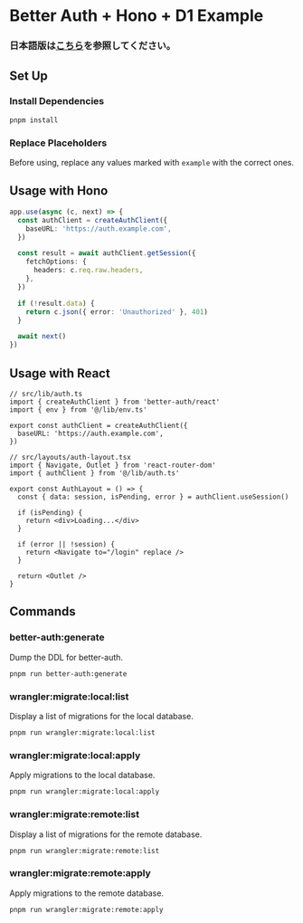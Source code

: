 # Better Auth + Hono + D1 Example

### 日本語版は[こちら](https://github.com/shinaps/better-auth-hono-d1/blob/main/README_JP.md)を参照してください。

## Set Up

### Install Dependencies
```shell
pnpm install
```

### Replace Placeholders
Before using, replace any values marked with `example` with the correct ones.

## Usage with Hono

```typescript
app.use(async (c, next) => {
  const authClient = createAuthClient({
    baseURL: 'https://auth.example.com',
  })

  const result = await authClient.getSession({
    fetchOptions: {
      headers: c.req.raw.headers,
    },
  })

  if (!result.data) {
    return c.json({ error: 'Unauthorized' }, 401)
  }

  await next()
})
```

## Usage with React

```tsx
// src/lib/auth.ts
import { createAuthClient } from 'better-auth/react'
import { env } from '@/lib/env.ts'

export const authClient = createAuthClient({
  baseURL: 'https://auth.example.com',
})
```

```tsx
// src/layouts/auth-layout.tsx
import { Navigate, Outlet } from 'react-router-dom'
import { authClient } from '@/lib/auth.ts'

export const AuthLayout = () => {
  const { data: session, isPending, error } = authClient.useSession()

  if (isPending) {
    return <div>Loading...</div>
  }

  if (error || !session) {
    return <Navigate to="/login" replace />
  }

  return <Outlet />
}
```

## Commands

### better-auth:generate

Dump the DDL for better-auth. 

```shell
pnpm run better-auth:generate
```

### wrangler:migrate:local:list
Display a list of migrations for the local database.

```shell
pnpm run wrangler:migrate:local:list
```

### wrangler:migrate:local:apply
Apply migrations to the local database.

```shell
pnpm run wrangler:migrate:local:apply
```

### wrangler:migrate:remote:list
Display a list of migrations for the remote database.

```shell
pnpm run wrangler:migrate:remote:list
```

### wrangler:migrate:remote:apply
Apply migrations to the remote database.

```shell
pnpm run wrangler:migrate:remote:apply
```
